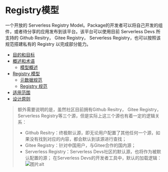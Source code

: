 # Registry模型

一个开放的 Serverless Registry Model。Package的开发者可以将自己开发的组件，或者待分享的应用发布到该平台。该平台可以使用目前 Serverless Devs 所支持的 Github Resitry， Gitee Registry， Serverless Registry，也可以按照该规范搭建私有的 Registry 以完成部分能力。

- [目的和目标](1.purpose_and_goals.md)
- [概述和术语](2.overview_and_terminology.md)
  - [模型概述](2.overview_and_terminology.md#模型概述)
- [Registry 模型](3.registry_model.md)
  - [元数据规范](3.registry_model.md#元数据规范)
  - [Registry 规范](3.registry_model.md#registry-规范)
- [适用范围](4.application_scopes.md)
- [设计原则](5.design_principles.md)

> 额外需要说明的是，虽然社区目前拥有Github Resitry， Gitee Registry， Serverless Registry等三个源，但是实际上这三个源也有着一定的逻辑关系：
> - Github Resitry：终极默认源，即无论用户配置了其他任何一个源，如果没有找到对应的内容，都会默认到该源进行查找；
> - Gitee Registry：针对中国用户，与Gitee合作的国内源；
> - Serverless Registry：Serverless Devs社区的默认源，也将作为被默认配置的源；
> 在Serverless Devs的开发者工具中，默认的加载逻辑：   
> ![图片alt](https://serverless-article-picture.oss-cn-hangzhou.aliyuncs.com/1635132866484_20211025033426634967.png)